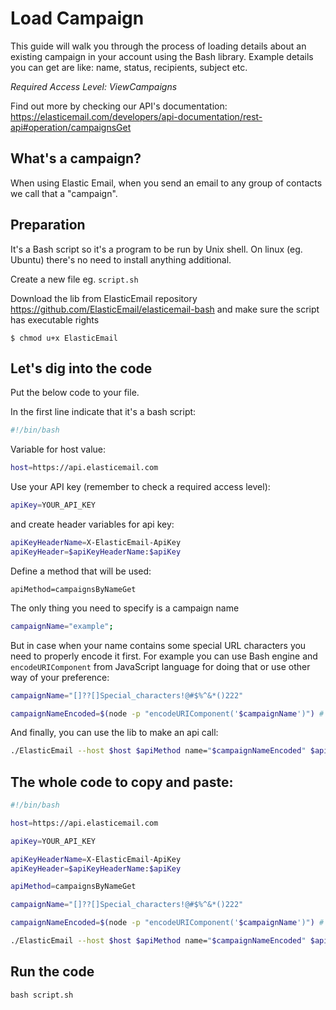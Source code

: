 # Load Campaign

This guide will walk you through the process of loading details about an existing campaign in your account using the Bash library. Example details you can get are like: name, status, recipients, subject etc.

*Required Access Level: ViewCampaigns*

Find out more by checking our API's documentation: https://elasticemail.com/developers/api-documentation/rest-api#operation/campaignsGet

## What's a campaign?
When using Elastic Email, when you send an email to any group of contacts we call that a "campaign".

## Preparation
It's a Bash script so it's a program to be run by Unix shell. On linux (eg. Ubuntu) there's no need to install anything additional. 

Create a new file eg. `script.sh`

Download the lib from ElasticEmail repository https://github.com/ElasticEmail/elasticemail-bash and make sure the script has executable rights
```
$ chmod u+x ElasticEmail
```

## Let's dig into the code

Put the below code to your file.

In the first line indicate that it's a bash script:

```bash
#!/bin/bash
```

Variable for host value:

```bash
host=https://api.elasticemail.com
```

Use your API key (remember to check a required access level):

```bash
apiKey=YOUR_API_KEY
```

and create header variables for api key:
```bash
apiKeyHeaderName=X-ElasticEmail-ApiKey
apiKeyHeader=$apiKeyHeaderName:$apiKey
```

Define a method that will be used:
```
apiMethod=campaignsByNameGet
```

The only thing you need to specify is a campaign name

```bash
campaignName="example";
```

But in case when your name contains some special URL characters you need to properly encode it first. For example you can use Bash engine and `encodeURIComponent` from JavaScript language for doing that or use other way of your preference:

```bash
campaignName="[]??[]Special_characters!@#$%^&*()222"

campaignNameEncoded=$(node -p "encodeURIComponent('$campaignName')") # output: "%5B%5D%3F%3F%5B%5DSpecial_characters%21%40%23%24%25%5E%26%2A%28%29222%0A"
```

And finally, you can use the lib to make an api call:

```bash
./ElasticEmail --host $host $apiMethod name="$campaignNameEncoded" $apiKeyHeader
```

## The whole code to copy and paste:

```bash
#!/bin/bash

host=https://api.elasticemail.com

apiKey=YOUR_API_KEY

apiKeyHeaderName=X-ElasticEmail-ApiKey
apiKeyHeader=$apiKeyHeaderName:$apiKey

apiMethod=campaignsByNameGet

campaignName="[]??[]Special_characters!@#$%^&*()222"

campaignNameEncoded=$(node -p "encodeURIComponent('$campaignName')") # output: "%5B%5D%3F%3F%5B%5DSpecial_characters%21%40%23%24%25%5E%26%2A%28%29222%0A"

./ElasticEmail --host $host $apiMethod name="$campaignNameEncoded" $apiKeyHeader
```

## Run the code
```
bash script.sh
```
